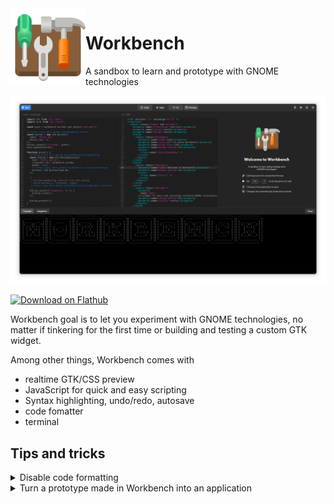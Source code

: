 <img style="vertical-align: middle;" src="data/icons/re.sonny.Workbench.svg" width="120" height="120" align="left">

# Workbench

A sandbox to learn and prototype with GNOME technologies

![](data/screenshot.png)

<a href='https://flathub.org/apps/details/re.sonny.Workbench'><img width='180' height='60' alt='Download on Flathub' src='https://flathub.org/assets/badges/flathub-badge-en.svg'/></a>

Workbench goal is to let you experiment with GNOME technologies, no matter if tinkering for the first time or building and testing a custom GTK widget.

Among other things, Workbench comes with

- realtime GTK/CSS preview
- JavaScript for quick and easy scripting
- Syntax highlighting, undo/redo, autosave
- code fomatter
- terminal

## Tips and tricks

<details>
  <summary>Disable code formatting</summary>

Workbench uses the [prettier](https://prettier.io/) code formatter. If you need to exclude some code you can use special comments.

[JavaScript](https://prettier.io/docs/en/ignore.html#javascript)

```js
// prettier-ignore
matrix(
  1, 0, 0,
  0, 1, 0,
  0, 0, 1
);
```

[XML](https://github.com/prettier/plugin-xml#ignore-ranges)

```xml
<foo>
  <!-- prettier-ignore-start -->
    <this-content-will-not-be-formatted     />
  <!-- prettier-ignore-end -->
</foo>
```

[CSS](https://prettier.io/docs/en/ignore.html#css)

```css
/* prettier-ignore */
.my    ugly rule
{

}
```

</details>

<details>
  <summary>Turn a prototype made in Workbench into an application</summary>

Use GNOME Builder to start a new project using the JavaScript GNOME Application template and copy paste your Workbench code.

## Development

1. Install [GNOME Builder](https://apps.gnome.org/app/org.gnome.Builder/)
2. Open Builder and select "Clone Repository..."
3. Clone `https://github.com/sonnyp/Workbench.git`
4. Press the Run ▶ button

## Packaging

Please do not attempt to package Workbench any other way than as a Flatpak application.

It is unsupported and may put users at risk.

## Contributing

If you can help, here is a list of issues that would make Workbench better

- [GtkSourceView - Make URIs clickable](https://gitlab.gnome.org/GNOME/gtksourceview/-/issues/125)

## Copyright

© 2022 [Sonny Piers](https://github.com/sonnyp)

## License

GPLv3. Please see [COPYING](COPYING) file.
